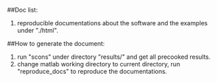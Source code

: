 ##Doc list:

1. reproducible documentations about the software and the examples under "./html".

##How to generate the document:

1. run "scons" under directory "results/" and get all precooked results.
2. change matlab working directory to current directory, run "reproduce_docs" to reproduce the documentations.